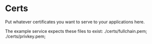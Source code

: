 # Certs

Put whatever certificates you want to serve to your applications here.


The example service expects these files to exist:
./certs/fullchain.pem;
./certs/privkey.pem;
